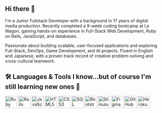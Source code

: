 ## Hi there 👋

I'm a Junior Fullstack Developer with a background in 17 years of digital media production. Recently completed a 9-week coding bootcamp at Le Wagon, gaining hands-on experience in Full-Stack Web Development, Ruby on Rails, JavaScript, and databases. 

Passionate about building scalable, user-focused applications and exploring Full-Stack, DevOps, Game Development, and AI projects. Fluent in English and Japanese, with a proven track record of creative problem-solving and cross-cultural teamwork.

## 🛠️ Languages & Tools I know...but of course I'm still learning new ones 🙂

<p align="left">
  <!-- Ruby & Rails -->
  <img src="https://cdn.jsdelivr.net/gh/devicons/devicon/icons/ruby/ruby-original.svg" width="40" height="40" alt="Ruby"/>
  <img src="https://cdn.jsdelivr.net/gh/devicons/devicon/icons/rails/rails-original-wordmark.svg" width="40" height="40" alt="Rails"/>

  <!-- JavaScript -->
  <img src="https://cdn.jsdelivr.net/gh/devicons/devicon/icons/javascript/javascript-original.svg" width="40" height="40" alt="JavaScript"/>

  <!-- HTML & CSS -->
  <img src="https://cdn.jsdelivr.net/gh/devicons/devicon/icons/html5/html5-original.svg" width="40" height="40" alt="HTML5"/>
  <img src="https://cdn.jsdelivr.net/gh/devicons/devicon/icons/css3/css3-original.svg" width="40" height="40" alt="CSS3"/>

  <!-- SQL -->
  <img src="https://cdn.jsdelivr.net/gh/devicons/devicon/icons/mysql/mysql-original.svg" width="40" height="40" alt="SQL"/>

  <!-- Bootstrap & Stimulus -->
  <img src="https://cdn.jsdelivr.net/gh/devicons/devicon/icons/bootstrap/bootstrap-original.svg" width="40" height="40" alt="Bootstrap"/>
  <img src="https://raw.githubusercontent.com/stimulusjs/stimulus/main/assets/logo.svg" width="40" height="40" alt="Stimulus"/>

  <!-- Figma -->
  <img src="https://cdn.jsdelivr.net/gh/devicons/devicon/icons/figma/figma-original.svg" width="40" height="40" alt="Figma"/>

  <!-- GitHub -->
  <img src="https://cdn.jsdelivr.net/gh/devicons/devicon/icons/github/github-original.svg" width="40" height="40" alt="GitHub"/>

  <!-- Heroku -->
  <img src="https://www.vectorlogo.zone/logos/heroku/heroku-icon.svg" width="40" height="40" alt="Heroku"/>
